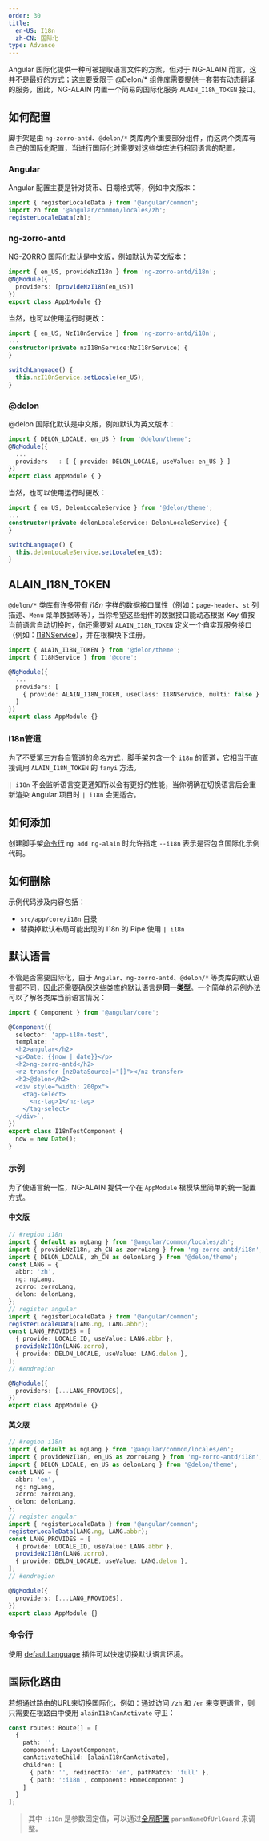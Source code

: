 ```yaml
---
order: 30
title:
  en-US: I18n
  zh-CN: 国际化
type: Advance
---
```


Angular 国际化提供一种可被提取语言文件的方案，但对于 NG-ALAIN 而言，这并不是最好的方式；这主要受限于 @Delon/* 组件库需要提供一套带有动态翻译的服务，因此，NG-ALAIN 内置一个简易的国际化服务 `ALAIN_I18N_TOKEN` 接口。

## 如何配置

脚手架是由 `ng-zorro-antd`、`@delon/*` 类库两个重要部分组件，而这两个类库有自己的国际化配置，当进行国际化时需要对这些类库进行相同语言的配置。

### Angular

Angular 配置主要是针对货币、日期格式等，例如中文版本：

```ts
import { registerLocaleData } from '@angular/common';
import zh from '@angular/common/locales/zh';
registerLocaleData(zh);
```

### ng-zorro-antd

NG-ZORRO 国际化默认是中文版，例如默认为英文版本：

```ts
import { en_US, provideNzI18n } from 'ng-zorro-antd/i18n';
@NgModule({
  providers: [provideNzI18n(en_US)]
})
export class App1Module {}
```

当然，也可以使用运行时更改：

```ts
import { en_US, NzI18nService } from 'ng-zorro-antd/i18n';
...
constructor(private nzI18nService:NzI18nService) {
}

switchLanguage() {
  this.nzI18nService.setLocale(en_US);
}
```

### @delon

@delon 国际化默认是中文版，例如默认为英文版本：

```ts
import { DELON_LOCALE, en_US } from '@delon/theme';
@NgModule({
  ...
  providers   : [ { provide: DELON_LOCALE, useValue: en_US } ]
})
export class AppModule { }
```

当然，也可以使用运行时更改：

```ts
import { en_US, DelonLocaleService } from '@delon/theme';
...
constructor(private delonLocaleService: DelonLocaleService) {
}

switchLanguage() {
  this.delonLocaleService.setLocale(en_US);
}
```

## ALAIN_I18N_TOKEN

`@delon/*` 类库有许多带有 _i18n_ 字样的数据接口属性（例如：`page-header`、`st` 列描述、`Menu` 菜单数据等等），当你希望这些组件的数据接口能动态根据 Key 值按当前语言自动切换时，你还需要对 `ALAIN_I18N_TOKEN` 定义一个自实现服务接口（例如：[I18NService](https://github.com/ng-alain/ng-alain/blob/master/src/app/core/i18n/i18n.service.ts)），并在根模块下注册。

```ts
import { ALAIN_I18N_TOKEN } from '@delon/theme';
import { I18NService } from '@core';

@NgModule({
  ...
  providers: [
    { provide: ALAIN_I18N_TOKEN, useClass: I18NService, multi: false }
  ]
})
export class AppModule {}
```

### i18n管道

为了不受第三方各自管道的命名方式，脚手架包含一个 `i18n` 的管道，它相当于直接调用 `ALAIN_I18N_TOKEN` 的 `fanyi` 方法。

`| i18n` 不会监听语言变更通知所以会有更好的性能，当你明确在切换语言后会重新渲染 Angular 项目时 `| i18n` 会更适合。

## 如何添加

创建脚手架[命令行](/cli/add) `ng add ng-alain` 时允许指定 `--i18n` 表示是否包含国际化示例代码。

## 如何删除

示例代码涉及内容包括：

- `src/app/core/i18n` 目录
- 替换掉默认布局可能出现的 I18n 的 Pipe 使用 `| i18n`

## 默认语言

不管是否需要国际化，由于 `Angular`、`ng-zorro-antd`、`@delon/*` 等类库的默认语言都不同，因此还需要确保这些类库的默认语言是**同一类型**。一个简单的示例办法可以了解各类库当前语言情况：

```ts
import { Component } from '@angular/core';

@Component({
  selector: 'app-i18n-test',
  template: `
  <h2>angular</h2>
  <p>Date: {{now | date}}</p>
  <h2>ng-zorro-antd</h2>
  <nz-transfer [nzDataSource]="[]"></nz-transfer>
  <h2>@delon</h2>
  <div style="width: 200px">
    <tag-select>
      <nz-tag>1</nz-tag>
    </tag-select>
  </div>`,
})
export class I18nTestComponent {
  now = new Date();
}
```

### 示例

为了使语言统一性，NG-ALAIN 提供一个在 `AppModule` 根模块里简单的统一配置方式。

#### 中文版

```ts
// #region i18n
import { default as ngLang } from '@angular/common/locales/zh';
import { provideNzI18n, zh_CN as zorroLang } from 'ng-zorro-antd/i18n';
import { DELON_LOCALE, zh_CN as delonLang } from '@delon/theme';
const LANG = {
  abbr: 'zh',
  ng: ngLang,
  zorro: zorroLang,
  delon: delonLang,
};
// register angular
import { registerLocaleData } from '@angular/common';
registerLocaleData(LANG.ng, LANG.abbr);
const LANG_PROVIDES = [
  { provide: LOCALE_ID, useValue: LANG.abbr },
  provideNzI18n(LANG.zorro),
  { provide: DELON_LOCALE, useValue: LANG.delon },
];
// #endregion

@NgModule({
  providers: [...LANG_PROVIDES],
})
export class AppModule {}
```

#### 英文版

```ts
// #region i18n
import { default as ngLang } from '@angular/common/locales/en';
import { provideNzI18n, en_US as zorroLang } from 'ng-zorro-antd/i18n';
import { DELON_LOCALE, en_US as delonLang } from '@delon/theme';
const LANG = {
  abbr: 'en',
  ng: ngLang,
  zorro: zorroLang,
  delon: delonLang,
};
// register angular
import { registerLocaleData } from '@angular/common';
registerLocaleData(LANG.ng, LANG.abbr);
const LANG_PROVIDES = [
  { provide: LOCALE_ID, useValue: LANG.abbr },
  provideNzI18n(LANG.zorro),
  { provide: DELON_LOCALE, useValue: LANG.delon },
];
// #endregion

@NgModule({
  providers: [...LANG_PROVIDES],
})
export class AppModule {}
```

### 命令行

使用 [defaultLanguage](/cli/plugin/zh#defaultLanguage) 插件可以快速切换默认语言环境。

## 国际化路由

若想通过路由的URL来切换国际化，例如：通过访问 `/zh` 和 `/en` 来变更语言，则只需要在根路由中使用 `alainI18nCanActivate` 守卫：

```ts
const routes: Route[] = [
  {
    path: '',
    component: LayoutComponent,
    canActivateChild: [alainI18nCanActivate],
    children: [
      { path: '', redirectTo: 'en', pathMatch: 'full' },
      { path: ':i18n', component: HomeComponent }
    ]
  }
];
```

> 其中 `:i18n` 是参数固定值，可以通过[全局配置](/docs/global-config) `paramNameOfUrlGuard` 来调整。

